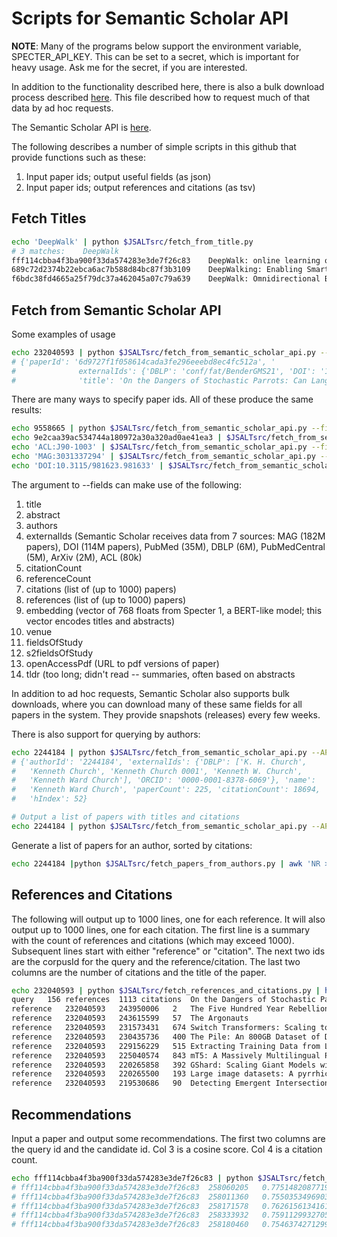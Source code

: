 # Scripts for Semantic Scholar API

<b>NOTE</b>: Many of the programs below support the environment variable, SPECTER_API_KEY.
This can be set to a secret, which is important for heavy usage.  Ask me for the secret, if
you are interested.
<p>
In addition to the functionality described here, there is also a bulk download process described <a href="semantic_scholar_bulk_download.md">here</a>.
This file described how to request much of that data by ad hoc requests.
<p>
The Semantic Scholar API is <a href="https://www.semanticscholar.org/product/api">here</a>.

The following describes a number of simple scripts in this github that provide functions such as these:
<ol>
<li>Input paper ids; output useful fields (as json)</li>
<li>Input paper ids; output references and citations (as tsv)</li>
</ol>

<h2>Fetch Titles</h2>


```sh
echo 'DeepWalk' | python $JSALTsrc/fetch_from_title.py
# 3 matches:	DeepWalk
fff114cbba4f3ba900f33da574283e3de7f26c83	DeepWalk: online learning of social representations	DeepWalk
689c72d2374b22ebca6ac7b588d84bc87f3b3109	DeepWalking: Enabling Smartphone-Based Walking Speed Estimation Using Deep Learning	DeepWalk
f6bdc38fd4665a25f79dc37a462045a07c79a639	DeepWalk: Omnidirectional Bipedal Gait by Deep Reinforcement Learning	DeepWalk
```

<h2>Fetch from Semantic Scholar API</h2>
Some examples of usage

```sh
echo 232040593 | python $JSALTsrc/fetch_from_semantic_scholar_api.py --fields title,externalIds
# {'paperId': '6d9727f1f058614cada3fe296eeebd8ec4fc512a', '
#              externalIds': {'DBLP': 'conf/fat/BenderGMS21', 'DOI': '10.1145/3442188.3445922', 'CorpusId': 232040593},
#              'title': 'On the Dangers of Stochastic Parrots: Can Language Models Be Too Big? 🦜'}}`
```

There are many ways to specify paper ids.  All of these produce the same results:
```sh
echo 9558665 | python $JSALTsrc/fetch_from_semantic_scholar_api.py --fields title,externalIds
echo 9e2caa39ac534744a180972a30a320ad0ae41ea3 | $JSALTsrc/fetch_from_semantic_scholar_api.py --fields title,externalIds
echo 'ACL:J90-1003' | $JSALTsrc/fetch_from_semantic_scholar_api.py --fields title,externalIds
echo 'MAG:3031337294' | $JSALTsrc/fetch_from_semantic_scholar_api.py --fields title,externalIds
echo 'DOI:10.3115/981623.981633' | $JSALTsrc/fetch_from_semantic_scholar_api.py --fields title,externalIds
```

The argument to --fields can make use of the following:
<ol>
<li>title</li>
<li>abstract</li>
<li>authors</li>
<li>externalIds (Semantic Scholar receives data from 7 sources: MAG (182M papers), DOI (114M papers), PubMed (35M), DBLP (6M), PubMedCentral (5M), ArXiv (2M), ACL (80k) </li>
<li>citationCount</li>
<li>referenceCount</li>
<li>citations (list of (up to 1000) papers)</li>
<li>references (list of (up to 1000) papers)</li>
<li>embedding (vector of 768 floats from Specter 1, a BERT-like model; this vector encodes titles and abstracts)</li>
<li>venue</li>
<li>fieldsOfStudy</li>
<li>s2fieldsOfStudy</li>
<li>openAccessPdf (URL to pdf versions of paper)</li>
<li>tldr (too long; didn't read -- summaries, often based on abstracts</li>
</ol>

In addition to ad hoc requests, Semantic Scholar also supports bulk downloads, where
you can download many of these same fields for all papers in the system.  They provide
snapshots (releases) every few weeks.
<p>
There is also support for querying by authors:

```sh
echo 2244184 | python $JSALTsrc/fetch_from_semantic_scholar_api.py --API author --fields name,externalIds,hIndex,paperCount,citationCount | head
# {'authorId': '2244184', 'externalIds': {'DBLP': ['K. H. Church',
#   'Kenneth Church', 'Kenneth Church 0001', 'Kenneth W. Church',
#   'Kenneth Ward Church'], 'ORCID': '0000-0001-8378-6069'}, 'name':
#   'Kenneth Ward Church', 'paperCount': 225, 'citationCount': 18694,
#   'hIndex': 52}

# Output a list of papers with titles and citations
echo 2244184 | python $JSALTsrc/fetch_from_semantic_scholar_api.py --API author --fields name,externalIds,hIndex,paperCount,citationCount,papers.title,papers.citationCount
```

Generate a list of papers for an author, sorted by citations:

```sh
echo 2244184 |python $JSALTsrc/fetch_papers_from_authors.py | awk 'NR >  1' | sort -k4 -nr -t'	' | head
```

<h2>References and Citations</h2>

The following will output up to 1000 lines, one for each reference.
It will also output up to 1000 lines, one for each citation.  The
first line is a summary with the count of references and citations
(which may exceed 1000).  Subsequent lines start with either
"reference" or "citation".  The next two ids are the corpusId for the
query and the reference/citation.  The last two columns are the number
of citations and the title of the paper.

```sh
echo 232040593 | python $JSALTsrc/fetch_references_and_citations.py | head
query	156 references	1113 citations	On the Dangers of Stochastic Parrots: Can Language Models Be Too Big? 🦜
reference	232040593	243950006	2	The Five Hundred Year Rebellion: Indigenous Movements and the Decolonization of History in Bolivia
reference	232040593	243615599	57	The Argonauts
reference	232040593	231573431	674	Switch Transformers: Scaling to Trillion Parameter Models with Simple and Efficient Sparsity
reference	232040593	230435736	400	The Pile: An 800GB Dataset of Diverse Text for Language Modeling
reference	232040593	229156229	515	Extracting Training Data from Large Language Models
reference	232040593	225040574	843	mT5: A Massively Multilingual Pre-trained Text-to-Text Transformer
reference	232040593	220265858	392	GShard: Scaling Giant Models with Conditional Computation and Automatic Sharding
reference	232040593	220265500	193	Large image datasets: A pyrrhic win for computer vision?
reference	232040593	219530686	90	Detecting Emergent Intersectional Biases: Contextualized Word Embeddings Contain a Distribution of Human-like Biases
```

<h2>Recommendations</h2>

Input a paper and output some recommendations.  The first two columns are the query id and the candidate id.
Col 3 is a cosine score.  Col 4 is a citation count.

```sh
echo fff114cbba4f3ba900f33da574283e3de7f26c83 | python $JSALTsrc/fetch_semantic_scholar_recommendations.py
# fff114cbba4f3ba900f33da574283e3de7f26c83	258060205	0.7751482087719826	2	A Comprehensive Survey on Deep Graph Representation Learning
# fff114cbba4f3ba900f33da574283e3de7f26c83	258011360	0.7550353496903267	0	Representation Learning for Texts and Graphs
# fff114cbba4f3ba900f33da574283e3de7f26c83	258171578	0.7626156134161819	0	Multi-View Graph Representation Learning Beyond Homophily
# fff114cbba4f3ba900f33da574283e3de7f26c83	258333932	0.7591129932705019	0	xGCN: An Extreme Graph Convolutional Network for Large-scale Social Link Prediction
# fff114cbba4f3ba900f33da574283e3de7f26c83	258180460	0.7546374271299047	0	The Deep Latent Position Topic Model for Clustering and Representation of Networks with Textual Edges
```

